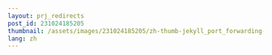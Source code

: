 ```yaml
---
layout: prj_redirects
post_id: 231024185205
thumbnail: /assets/images/231024185205/zh-thumb-jekyll_port_forwarding-thumb.png
lang: zh
---
```

